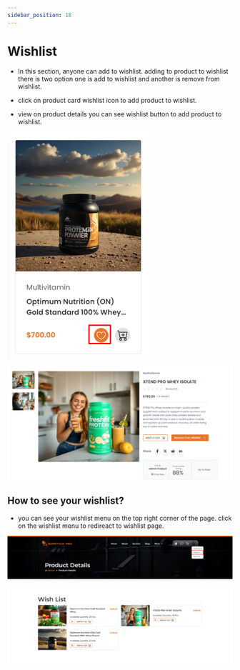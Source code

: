 ```yaml
---
sidebar_position: 18
---
```


# Wishlist

- In this section, anyone can add to wishlist. adding to product to wishlist there is two option one is add to wishlist and another is remove from wishlist.

- click on product card wishlist icon to add product to wishlist.

- view on product details you can see wishlist button to add product to wishlist.


![wish](./img/ppp.png)

![wish](./img/ppp1.png)


## How to see your wishlist?

- you can see your wishlist menu on the top right corner of the page. click on the wishlist menu to redireact to wishlist page.

![wish](./img/ppp2.png)

![wish](./img/w.png)